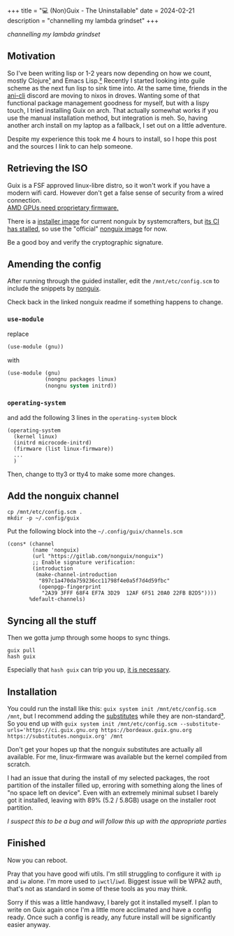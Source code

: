 +++
title = "💻 (Non)Guix - The Uninstallable"
date = 2024-02-21
description = "channelling my lambda grindset"
+++

*channelling my lambda grindset*

## Motivation

So I've been writing lisp or 1-2 years now depending on how we count, mostly Clojure[¹](https://github.com/port19x/clojure-era) and Emacs Lisp.[²](https://github.com/port19x/haproxy-mode)
Recently I started looking into guile scheme as the next fun lisp to sink time into.
At the same time, friends in the [ani-cli](https://github.com/pystardust/ani-cli) discord are moving to nixos in droves.
Wanting some of that functional package management goodness for myself, but with a lispy touch, I tried installing Guix on arch.
That actually somewhat works if you use the manual installation method, but integration is meh.
So, having another arch install on my laptop as a fallback, I set out on a little adventure.

Despite my experience this took me 4 hours to install, so I hope this post and the sources I link to can help someone.

## Retrieving the ISO

Guix is a FSF approved linux-libre distro, so it won't work if you have a modern wifi card.
However don't get a false sense of security from a wired connection. \
[AMD GPUs need proprietary firmware.](http://wingolog.org/archives/2024/02/16/guix-on-the-framework-13-amd)

There is a [installer image](https://github.com/SystemCrafters/guix-installer) for current nonguix by systemcrafters, but [its CI has stalled](https://github.com/SystemCrafters/guix-installer/issues/27), so use the "official" [nonguix image](https://gitlab.com/nonguix/nonguix/-/releases) for now.

Be a good boy and verify the cryptographic signature.

## Amending the config

After running through the guided installer, edit the `/mnt/etc/config.scm` to include the snippets by [nonguix](https://gitlab.com/nonguix/nonguix).

Check back in the linked nonguix readme if something happens to change.

### `use-module`

replace

``` lisp
(use-module (gnu))
```

with

``` lisp
(use-module (gnu)
            (nongnu packages linux)
            (nongnu system initrd))
```

### `operating-system`

and add the following 3 lines in the `operating-system` block

```
(operating-system
  (kernel linux)
  (initrd microcode-initrd)
  (firmware (list linux-firmware))
  ...
  )
```

Then, change to tty3 or tty4 to make some more changes.

## Add the nonguix channel

```
cp /mnt/etc/config.scm .
mkdir -p ~/.config/guix
```

Put the following block into the `~/.config/guix/channels.scm`

```
(cons* (channel
        (name 'nonguix)
        (url "https://gitlab.com/nonguix/nonguix")
        ;; Enable signature verification:
        (introduction
         (make-channel-introduction
          "897c1a470da759236cc11798f4e0a5f7d4d59fbc"
          (openpgp-fingerprint
           "2A39 3FFF 68F4 EF7A 3D29  12AF 6F51 20A0 22FB B2D5"))))
       %default-channels)
```

## Syncing all the stuff

Then we gotta jump through some hoops to sync things.

```
guix pull
hash guix
```

Especially that `hash guix` can trip you up, [it is necessary](https://wiki.systemcrafters.net/guix/nonguix-installation-guide/#channels).

## Installation

You could run the install like this: `guix system init /mnt/etc/config.scm /mnt`,
but I recommend adding the [substitutes](https://dthompson.us/posts/installing-guix-on-a-10th-gen-thinkpad-x1.html) while they are non-standard[³](https://gitlab.com/nonguix/nonguix/-/issues/315).
So you end up with `guix system init /mnt/etc/config.scm --substitute-urls='https://ci.guix.gnu.org https://bordeaux.guix.gnu.org https://substitutes.nonguix.org' /mnt`

Don't get your hopes up that the nonguix substitutes are actually all available.
For me, linux-firmware was available but the kernel compiled from scratch.

I had an issue that during the install of my selected packages, the root partition of the installer filled up, erroring with something along the lines of "no space left on device".
Even with an extremely minimal subset I barely got it installed, leaving with 89% (5.2 / 5.8GB) usage on the installer root partition.

*I suspect this to be a bug and will follow this up with the appropriate parties*

## Finished

Now you can reboot.

Pray that you have good wifi utils.
I'm still struggling to configure it with `ip` and `iw` alone.
I'm more used to `iwctl`/`iwd`.
Biggest issue will be WPA2 auth, that's not as standard in some of these tools as you may think.

Sorry if this was a little handwavy, I barely got it installed myself.
I plan to write on Guix again once I'm a little more acclimated and have a config ready.
Once such a config is ready, any future install will be significantly easier anyway.
